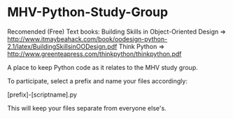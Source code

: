 MHV-Python-Study-Group
======================

Recomended (Free) Text books:
Building Skills in Object-Oriented Design => http://www.itmaybeahack.com/book/oodesign-python-2.1/latex/BuildingSkillsinOODesign.pdf
Think Python => http://www.greenteapress.com/thinkpython/thinkpython.pdf

A place to keep Python code as it relates to the MHV study group.

To participate, select a prefix and name your files accordingly:

[prefix]-[scriptname].py

This will keep your files separate from everyone else's.

